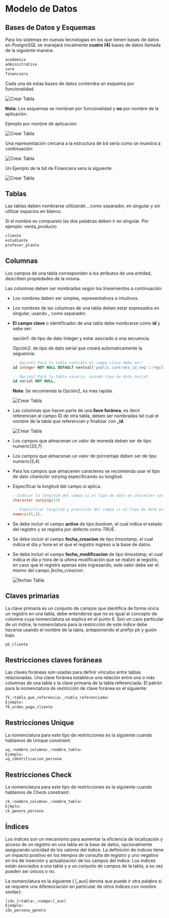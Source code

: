 # Modelo de Datos


## Bases de Datos y Esquemas

Para los sistemas en nuevas tecnologias en los que tienen bases de datos en *PostgreSQL* se manejará  inicalmente **cuatro (4)** bases de datos llamada de la siguiente manera:

```bash
academica
administrativa
core
financiera
```

Cada una de estas bases de datos contendra un esquema por funcionalidad.

  ![Crear Tabla](/modelo_de_datos/img/bd_esquemas.png)

**Nota**: Los esquemas se nombran por funcionalidad y **no** por nombre de la aplicación.

Ejemplo por nombre de aplicación:

  ![Crear Tabla](/modelo_de_datos/img/error_comun.png)

Una representación cercana a la estructura de bd seria como se muestra a continuación:

  ![Crear Tabla](/modelo_de_datos/img/bd_all.png)

Un Ejemplo de la bd de Financiera sera la siguiente:

  ![Crear Tabla](/modelo_de_datos/img/ejemplo_bd_esquemas.png)

## Tablas

Las tablas deben nombrarse utilizando _ como separador, en singular y sin utilizar espacios en blanco.

Si el nombre es compuesto las dos palabras deben ir en singular. Por ejemplo: venta_producto

```bash
cliente
estudiante
profesor_planta
```

## Columnas

Los campos de una tabla corresponden a los atributos de una entidad, describen propiedades de la misma.

Las columnas deben ser nombradas según los lineamientos a continuación:

- Los nombres deben ser simples, representativos e intuitivos.

- Los nombres de las columnas de una tabla deben estar expresados en singular, usando _ como separador.
- **El campo clave** o identificador de una tabla debe nombrarse como **id** y sebe ser:

  opción1: de tipo de dato Integer y estar asociado a una secuencia.

  Opción2: de tipo de dato serial que creará automaticamente la seguencia.

  ```sql
  -- Opción1 Para la tabla contrato el campo clave debe ser:
  id integer NOT NULL DEFAULT nextval('public.contrato_id_seq'::regclass)

  -- Opción2 Para la tabla usuario, usando tipo de dato serial:
  id serial NOT NULL,
  ```

  **Nota**: Se recomienda la Opción2, es mas rapida.

    ![Crear Tabla](/modelo_de_datos/img/001.png)

- Las columnas que hacen parte de una **llave foránea**, es decir referencian al campo ID de otra tabla, deben ser nombradas tal cual el nombre de la tabla que referencian y finalizar con **_id**.

    ![Crear Tabla](/modelo_de_datos/img/002.png)

- Los campos que almacenan un valor de moneda deben ser de tipo numeric(20,7)
- Los campos que almacenan un valor de porcentaje deben ser de tipo numeric(5,4)
- Para los campos que almacenen caracteres se recomienda usar el tipo de dato *character varying* especificando su longitud.
- Especificar la longitud del campo si aplica.

  ```sql
  --Indicar la longitud del campo si el tipo de dato es character varying:
  character varying(15)

  -- Especificar longitud y precisión del campo si el tipo de dato es Numeric:
  numeric(5,2).
  ```
- Se debe incluir el campo **activo** de tipo *boolean*, el cual indica el estado del registro y se registra por defecto como *TRUE*.

- Se debe incluir el campo **fecha_creacion** de tipo *timestamp*, el cual indica el día y hora en el que el registro ingreso a la base de datos.

- Se debe incluir el campo **fecha_modificacion** de tipo *timestamp*, el cual indica el día y hora de la ultima modificación que se realizó al registro, en caso que el registro apenas este ingresando, este valor debe ser el mismo del campo *fecha_creacion*.

    ![fechas Tabla](/modelo_de_datos/img/fechas_tablas.png)
    
## Claves primarias

La clave primaria es un conjunto de campos que identifica de forma única un registro en una tabla, debe entenderse que no es igual al concepto de columna cuya nomenclatura se explica en el punto 6. Son un caso particular de un índice, la nomenclatura para la restricción de este índice debe hacerse usando el nombre de la tabla, anteponiendo el prefijo pk y guión bajo.

```sql
pk_cliente
```

## Restricciones claves foráneas

Las claves foráneas son usadas para definir vínculos entre tablas relacionadas. Una clave foránea establece una relación entre una o más columnas de una tabla y la clave primaria de la tabla referenciada. El patrón para la nomenclatura de restricción de clave foránea es el siguiente:

```sql
fk_<tabla_que_referencia>_<tabla_referenciada>
Ejemplo:
fk_orden_pago_cliente
```

## Restricciones Unique

La nomenclatura para este tipo de restricciones es la siguiente cuando hablamos de Unique constraint:

```sql
uq_<nombre_columna>_<nombre_tabla>
Ejemplo:
uq_identificacion_persona
```

## Restricciones Check

La nomenclatura para este tipo de restricciones es la siguiente cuando hablamos de Check constraint:

```sql
ck_<nombre_columna>_<nombre_tabla>
Ejmplo:
ck_genero_persona
```

## Índices

Los índices son un mecanismo para aumentar la eficiencia de localización y acceso de un registro en una tabla en la base de datos, opcionalmente asegurando unicidad de los valores del índice. La definición de índices tiene un impacto positivo en los tiempos de consulta de registro y uno negativo en los de inserción y actualización de los campos del índice. Los índices están asociados a una tabla y a un conjunto de campos de la tabla, a su vez pueden ser únicos o no.

La nomenclatura es la siguiente ( [_aux] denota que puede ir otra palabra si se requiere una diferenciación en particular de otros índices con nombre similar):

```sql
[idx_]<tabla>_<campo>[_aux]    
Ejemplo:
idx_persona_genero
```
